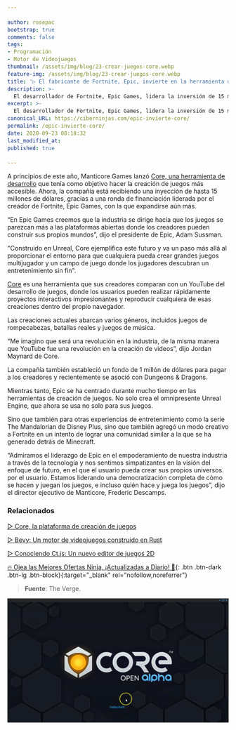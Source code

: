 ```yaml
---

author: rosepac
bootstrap: true
comments: false
tags:
- Programación
- Motor de Videojuegos
thumbnail: /assets/img/blog/23-crear-juegos-core.webp
feature-img: /assets/img/blog/23-crear-juegos-core.webp
title: '▷ El fabricante de Fortnite, Epic, invierte en la herramienta de creación de juegos accesible Core'
description: >-
  El desarrollador de Fortnite, Epic Games, lidera la inversión de 15 millones de dólares en Manticore Games, que desarrolla una herramienta de creación de juegos denominada: Core.
excerpt: >-
  El desarrollador de Fortnite, Epic Games, lidera la inversión de 15 millones de dólares en Manticore Games, que desarrolla una herramienta de creación de juegos denominada: Core.
canonical_URL: https://ciberninjas.com/epic-invierte-core/
permalink: /epic-invierte-core/
date: 2020-09-23 08:18:32
last_modified_at: 
published: true

---
```


A principios de este año, Manticore Games lanzó [Core, una herramienta de desarrollo](/core-plataforma/) que tenía como objetivo hacer la creación de juegos más accesible. Ahora, la compañía está recibiendo una inyección de hasta 15 millones de dólares, gracias a una ronda de financiación liderada por el creador de Fortnite, Epic Games, con la que expandirse aún más.

“En Epic Games creemos que la industria se dirige hacía que los juegos se parezcan más a las plataformas abiertas donde los creadores pueden construir sus propios mundos”, dijo el presidente de Epic, Adam Sussman.

"Construido en Unreal, Core ejemplifica este futuro y va un paso más allá al proporcionar el entorno para que cualquiera pueda crear grandes juegos multijugador y un campo de juego donde los jugadores descubran un entretenimiento sin fin".

[Core](/core-plataforma/) es una herramienta que sus creadores comparan con un YouTube del desarrollo de juegos, donde los usuarios pueden realizar rápidamente proyectos interactivos impresionantes y reproducir cualquiera de esas creaciones dentro del propio navegador.

Las creaciones actuales abarcan varios géneros, incluidos juegos de rompecabezas, batallas reales y juegos de música.

“Me imagino que será una revolución en la industria, de la misma manera que YouTube fue una revolución en la creación de videos”, dijo Jordan Maynard de Core.

La compañía también estableció un fondo de 1 millón de dólares para pagar a los creadores y recientemente se asoció con Dungeons & Dragons.

Mientras tanto, Epic se ha centrado durante mucho tiempo en las herramientas de creación de juegos. No solo crea el omnipresente Unreal Engine, que ahora se usa no solo para sus juegos.

Sino que también para otras experiencias de entretenimiento como la serie The Mandalorian de Disney Plus, sino que también agregó un modo creativo a Fortnite en un intento de lograr una comunidad similar a la que se ha generado detrás de Minecraft.

“Admiramos el liderazgo de Epic en el empoderamiento de nuestra industria a través de la tecnología y nos sentimos simpatizantes en la visión del enfoque de futuro, en el que el usuario pueda crear sus propios universos. por el usuario. Estamos liderando una democratización completa de cómo se hacen y juegan los juegos, e incluso quién hace y juega los juegos”, dijo el director ejecutivo de Manticore, Frederic Descamps.

### **Relacionados** <!-- omit in toc -->

[▷ Core, la plataforma de creación de juegos](/core-plataforma/)

[▷ Bevy: Un motor de videojuegos construido en Rust](https://ciberninjas.com/bevy-motor-videojuegos-rust/)

[▷ Conociendo Ct.js: Un nuevo editor de juegos 2D](https://ciberninjas.com/editor-juegos-2d/)

[🔥 Ojea las Mejores Ofertas Ninja, ¡Actualizadas a Diario! 🎁](https://www.amazon.es/shop/cibercursos){: .btn .btn-dark .btn-lg .btn-block}{:target="_blank" rel="nofollow,noreferrer"}

> **Fuente**: The Verge.

![El fabricante de Fortnite, Epic, invierte en la herramienta de creación de juegos accesible Core](/assets/img/blog/23-crear-juegos-core.webp "El fabricante de Fortnite, Epic, invierte en la herramienta de creación de juegos accesible Core")